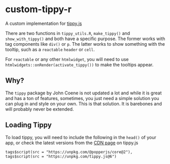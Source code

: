 # custom-tippy-r

A custom implementation for [tippy.js](https://atomiks.github.io/tippyjs/)

There are two functions in `tippy_utils.R`, `make_tippy()` and `show_with_tippy()` and both have a specific purpose. The former works with tag components like `div()` or `p`. The latter works to show something with the tooltip, such as a `reactable` `header` or `cell`.

For `reactable` or any other `htmlwidget`, you will need to use `htmlwidgets::onRender(activate_tippy())` to make the tooltips appear.

## Why?

The `tippy` package by John Coene is not updated a lot and while it is great and has a ton of features, sometimes, you just need a simple solution you can plug in and style on your own. This is that solution. It is barebones and will probably never be extended.

## Loading Tippy

To load tippy, you will need to include the following in the `head()` of your app, or check the latest versions from the [CDN page](https://atomiks.github.io/tippyjs/v6/getting-started/#2-cdn) on tippy.js

```
tags$script(src = "https://unpkg.com/@popperjs/core@2"),
tags$script(src = "https://unpkg.com/tippy.js@6")
```


